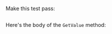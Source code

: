 Make this test pass:

```csharp --source-file UnitTest1.cs --region test1 --session "Run my tests!" --editable false
```

Here's the body of the `GetValue` method:

```csharp --source-file Foo.cs --region GetValue --session "Run my tests!"
```
